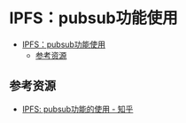 # IPFS：pubsub功能使用

<!--ts-->
* [IPFS：pubsub功能使用](#ipfspubsub功能使用)
   * [参考资源](#参考资源)

<!-- Created by https://github.com/ekalinin/github-markdown-toc -->
<!-- Added by: runner, at: Mon Jul 18 14:02:11 UTC 2022 -->

<!--te-->

## 参考资源

- [IPFS: pubsub功能的使用 - 知乎](https://zhuanlan.zhihu.com/p/36502849)
